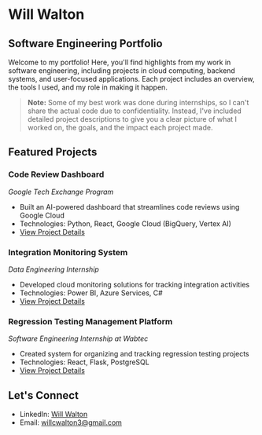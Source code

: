 # Will Walton
## Software Engineering Portfolio

Welcome to my portfolio! Here, you'll find highlights from my work in software engineering, including projects in cloud computing, backend systems, and user-focused applications. Each project includes an overview, the tools I used, and my role in making it happen.

> **Note:** Some of my best work was done during internships, so I can't share the actual code due to confidentiality. Instead, I've included detailed project descriptions to give you a clear picture of what I worked on, the goals, and the impact each project made.

## Featured Projects

### Code Review Dashboard
*Google Tech Exchange Program*
- Built an AI-powered dashboard that streamlines code reviews using Google Cloud
- Technologies: Python, React, Google Cloud (BigQuery, Vertex AI)
- [View Project Details](projects/code-review-dashboard.md)

### Integration Monitoring System  
*Data Engineering Internship*
- Developed cloud monitoring solutions for tracking integration activities
- Technologies: Power BI, Azure Services, C#
- [View Project Details](projects/integration-monitoring.md)

### Regression Testing Management Platform
*Software Engineering Internship at Wabtec*
- Created system for organizing and tracking regression testing projects
- Technologies: React, Flask, PostgreSQL
- [View Project Details](projects/regression-testing.md)

## Let's Connect
- LinkedIn: [Will Walton](https://www.linkedin.com/in/will-walton-iii-352402245)
- Email: willcwalton3@gmail.com
